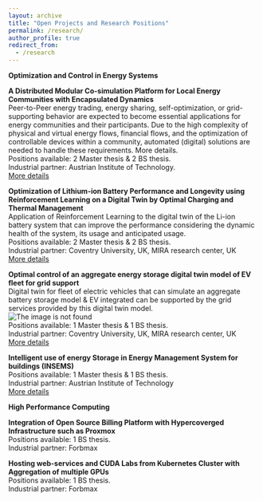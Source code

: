 ```yaml
---
layout: archive
title: "Open Projects and Research Positions"
permalink: /research/
author_profile: true
redirect_from:
  - /research
---
```


**Optimization and Control in Energy Systems**  

**A Distributed Modular Co-simulation Platform for Local Energy Communities with Encapsulated Dynamics**  
Peer-to-Peer energy trading, energy sharing, self-optimization, or grid-supporting behavior are expected to become essential applications for energy communities and their participants. Due to the high complexity of physical and virtual energy flows, financial flows, and the optimization of controllable devices within a community, automated (digital) solutions are needed to handle these requirements.
More details.  
Positions available: 2 Master thesis & 2 BS thesis.  
Industrial partner: Austrian Institute of Technology.  
[More details](http://emesk.github.io/files/local_energy_communities.pdf)

**Optimization of Lithium-ion Battery Performance and Longevity using Reinforcement Learning on a Digital Twin by Optimal Charging and Thermal Management**  
Application of Reinforcement Learning to the digital twin of the Li-ion battery system that can improve the performance considering the dynamic health of the system, its usage and anticipated usage.  
Positions available: 2 Master thesis & 2 BS thesis.  
Industrial partner: Coventry University, UK, MIRA research center, UK  
[More details](http://emesk.github.io/files/RL_energy_storage_system.pdf)

**Optimal control of an aggregate energy storage digital twin model of EV fleet for grid support**  
Digital twin for fleet of electric vehicles that can simulate an aggregate battery storage model & EV integrated can be supported by the grid services provided by this digital twin model.  
![The image is not found](research_plan.png)  
Positions available: 1 Master thesis & 1 BS thesis.  
Industrial partner: Coventry University, UK, MIRA research center, UK    
[More details](http://emesk.github.io/files/EV_fleet_aggregate_control.pdf)

**Intelligent use of energy Storage in Energy Management System for buildings (INSEMS)**  
Positions available: 1 Master thesis & 1 BS thesis.  
Industrial partner: Austrian Institute of Technology  
[More details](http://emesk.github.io/files/insems.pdf)

**High Performance Computing**

**Integration of Open Source Billing Platform with Hypercoverged Infrastructure such as Proxmox**  
Positions available: 1 BS thesis.  
Industrial partner: Forbmax  

**Hosting web-services and CUDA Labs from Kubernetes Cluster with Aggregation of multiple GPUs**  
Positions available: 1 BS thesis.  
Industrial partner: Forbmax   










